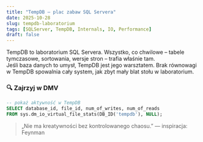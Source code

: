 ```yaml
---
title: "TempDB – plac zabaw SQL Servera"
date: 2025-10-28
slug: tempdb-laboratorium
tags: [SQLServer, TempDB, Internals, IO, Performance]
draft: false
---
```


TempDB to laboratorium SQL Servera. Wszystko, co chwilowe – tabele tymczasowe, sortowania, wersje stron – trafia właśnie tam.  
Jeśli baza danych to umysł, TempDB jest jego warsztatem. Brak równowagi w TempDB spowalnia cały system, jak zbyt mały blat stołu w laboratorium.

### 🔍 Zajrzyj w DMV
```sql
-- pokaż aktywność w TempDB
SELECT database_id, file_id, num_of_writes, num_of_reads
FROM sys.dm_io_virtual_file_stats(DB_ID('tempdb'), NULL);
```

> „Nie ma kreatywności bez kontrolowanego chaosu.” — inspiracja: Feynman
